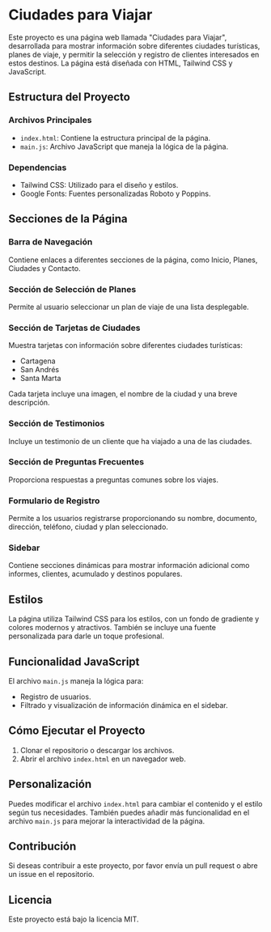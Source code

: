 # Ciudades para Viajar

Este proyecto es una página web llamada "Ciudades para Viajar", desarrollada para mostrar información sobre diferentes ciudades turísticas, planes de viaje, y permitir la selección y registro de clientes interesados en estos destinos. La página está diseñada con HTML, Tailwind CSS y JavaScript.

## Estructura del Proyecto

### Archivos Principales

- `index.html`: Contiene la estructura principal de la página.
- `main.js`: Archivo JavaScript que maneja la lógica de la página.

### Dependencias

- Tailwind CSS: Utilizado para el diseño y estilos.
- Google Fonts: Fuentes personalizadas Roboto y Poppins.

## Secciones de la Página

### Barra de Navegación

Contiene enlaces a diferentes secciones de la página, como Inicio, Planes, Ciudades y Contacto.

### Sección de Selección de Planes

Permite al usuario seleccionar un plan de viaje de una lista desplegable.

### Sección de Tarjetas de Ciudades

Muestra tarjetas con información sobre diferentes ciudades turísticas:

- Cartagena
- San Andrés
- Santa Marta

Cada tarjeta incluye una imagen, el nombre de la ciudad y una breve descripción.

### Sección de Testimonios

Incluye un testimonio de un cliente que ha viajado a una de las ciudades.

### Sección de Preguntas Frecuentes

Proporciona respuestas a preguntas comunes sobre los viajes.

### Formulario de Registro

Permite a los usuarios registrarse proporcionando su nombre, documento, dirección, teléfono, ciudad y plan seleccionado. 

### Sidebar

Contiene secciones dinámicas para mostrar información adicional como informes, clientes, acumulado y destinos populares.

## Estilos

La página utiliza Tailwind CSS para los estilos, con un fondo de gradiente y colores modernos y atractivos. También se incluye una fuente personalizada para darle un toque profesional.

## Funcionalidad JavaScript

El archivo `main.js` maneja la lógica para:

- Registro de usuarios.
- Filtrado y visualización de información dinámica en el sidebar.

## Cómo Ejecutar el Proyecto

1. Clonar el repositorio o descargar los archivos.
2. Abrir el archivo `index.html` en un navegador web.

## Personalización

Puedes modificar el archivo `index.html` para cambiar el contenido y el estilo según tus necesidades. También puedes añadir más funcionalidad en el archivo `main.js` para mejorar la interactividad de la página.

## Contribución

Si deseas contribuir a este proyecto, por favor envía un pull request o abre un issue en el repositorio.

## Licencia

Este proyecto está bajo la licencia MIT.

